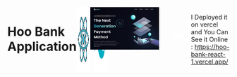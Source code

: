 <div style="display: flex; flex-direction: col;">
  <h1>
  Hoo Bank Application
</h1>
<br />
<div style=" display: flex; gap: 10px; ">
  <img src="public/icons8-react-js-100.png" alt="react" />
  <img src="public/icons8-tailwindcss-96.png" alt="tailwindcss" />
</div>
<br />
<a href="https://hoo-bank-react-1.vercel.app/">
  <img src="public/hoobank.png" alt="hoo bank" />
</a>

<pre style="font-size: 25px ; color: white;">
  I Created This project using :
  Reactjs 
  tailwindcss
</pre>

I Deployed it on vercel and You Can See it Online :  https://hoo-bank-react-1.vercel.app/

</div>
